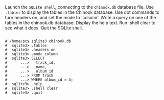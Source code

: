 Launch the `SQLite shell`, connecting to the `chinook.db` database file.
Use `.tables` to display the tables in the Chinook database.
Use dot commands to turn headers on, and set the mode to 'column'.
Write a query on one of the tables in the chinook.db database.
Display the help text.
Run .shell clear to see what it does.
Quit the SQLite shell.

```
 
# /home/pc$ sqlite3 chinook.db
#  sqlite3> .tables
#  sqlite3> .headers on
#  sqlite3> .mode column
#  sqlite3> SELECT
#      ...>   track_id,
#      ...>   name,
#      ...>   album_id
#      ...> FROM track
#      ...> WHERE album_id = 3;
#  sqlite3> .help
#  sqlite3> .shell clear
#  sqlite3> .quit

```